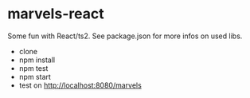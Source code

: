 # marvels-react

Some fun with React/ts2. See package.json for more infos on used libs.

- clone
- npm install
- npm test
- npm start
- test on [http://localhost:8080/marvels](http://localhost:8080/marvels)
